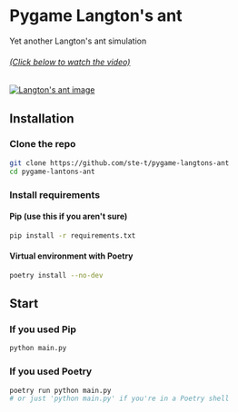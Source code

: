 # Pygame Langton's ant

Yet another Langton's ant simulation

###### [(Click below to watch the video)](http://www.youtube.com/watch?v=ydkZyKvD7Y8 "Langton's ant with Python and Pygame")


[![Langton's ant image](https://user-images.githubusercontent.com/71498817/134722027-6acf5a73-a9cb-4831-9d0c-44566bfaf86e.png)
](http://www.youtube.com/watch?v=ydkZyKvD7Y8 "Langton's ant with Python and Pygame")

## Installation

### Clone the repo

```sh
git clone https://github.com/ste-t/pygame-langtons-ant
cd pygame-lantons-ant
```

### Install requirements

#### Pip (use this if you aren't sure)

```sh
pip install -r requirements.txt
```

#### Virtual environment with Poetry

```sh
poetry install --no-dev
```

## Start

### If you used Pip

```sh
python main.py
```

### If you used Poetry

```sh
poetry run python main.py
# or just 'python main.py' if you're in a Poetry shell
```
